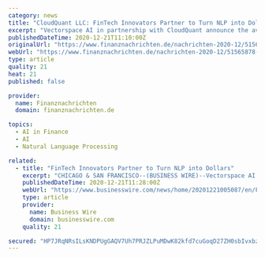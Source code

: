 ```yaml
---
category: news
title: "CloudQuant LLC: FinTech Innovators Partner to Turn NLP into Dollars"
excerpt: "Vectorspace AI in partnership with CloudQuant announce the availability of novel datasets that reveal relationships between global equity products. Vectorspace AI datasets are designed to boost precision, accuracy, signal or alpha based on Natural Language ..."
publishedDateTime: 2020-12-21T11:10:00Z
originalUrl: "https://www.finanznachrichten.de/nachrichten-2020-12/51565878-cloudquant-llc-fintech-innovators-partner-to-turn-nlp-into-dollars-004.htm"
webUrl: "https://www.finanznachrichten.de/nachrichten-2020-12/51565878-cloudquant-llc-fintech-innovators-partner-to-turn-nlp-into-dollars-004.htm"
type: article
quality: 21
heat: 21
published: false

provider:
  name: Finanznachrichten
  domain: finanznachrichten.de

topics:
  - AI in Finance
  - AI
  - Natural Language Processing

related:
  - title: "FinTech Innovators Partner to Turn NLP into Dollars"
    excerpt: "CHICAGO & SAN FRANCISCO--(BUSINESS WIRE)--Vectorspace AI in partnership with CloudQuant announce the availability of novel datasets that reveal relationships between global equity products. Vectorspace AI datasets are designed to boost precision ..."
    publishedDateTime: 2020-12-21T11:28:00Z
    webUrl: "https://www.businesswire.com/news/home/20201221005087/en/FinTech-Innovators-Partner-to-Turn-NLP-into-Dollars"
    type: article
    provider:
      name: Business Wire
      domain: businesswire.com
    quality: 21

secured: "HP7JRqNRsILsKNDPUgGAQV7Uh7PRJZLPuMDwK82kfd7cuGoqD27ZH0sbIvxbzlzgp4n3G0DhF/KkZn7RN2zpnwSrMWIyOY/Ox5w5X5Luxr2H3U4kp6/SXXPqGU7WzhHYwr9WIgoMip7TKVKlaDLlHSgU66GziXYjpCkpQx2DgK0Vd38oSJkLYLD+dTU6v2TL9hrTiwNKhlQCtYehSOljJ62G5OXXbA5tojUCF8DZG0WOmYzqpXpP5u0iaG+cy0XD5um/E5PcJ0mMyxAh8K6E6H0V9S5DH6dEToqnEBvBp1GaJd8BDuBB5eh9dNECqOYL3lRSpi7TP6mvFSrNkvpRZQKcrcW4Q/wacAeUjEZYlsQ=;yG9JvD2fk1ex/GTd45ycHA=="
---
```


